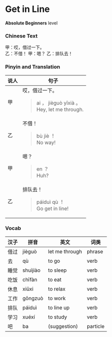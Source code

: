 # Get in Line
**Absolute Beginners** level
### Chinese Text
甲：哎，借过一下。<br />乙：不借！
甲：嗯？
乙：排队去！

### Pinyin and Translation
|说人|句子|
|----|----|
|甲|哎，借过一下。<blockquote>ai ， jièguò yīxià 。<br />Hey, let me through.</blockquote>|
|乙|不借！<blockquote>bù jiè ！<br />No way!</blockquote>|
|甲|嗯？<blockquote>en ？<br />Huh?</blockquote>|
|乙|排队去！<blockquote>páiduì qù ！<br />Go get in line!</blockquote>|
### Vocab
|汉子|拼音|英文|词类|
|----|----|----|----|
|借过|jièguò|let me through|phrase|
|去|qù|to go|verb|
|睡觉|shuìjiào|to sleep|verb|
|吃饭|chīfàn|to eat|verb|
|休息|xiūxi|to relax|verb|
|工作|gōngzuò|to work|verb|
|排队|páiduì|to line up|verb|
|学习|xuéxí|to study|verb|
|吧|ba|(suggestion)|particle|